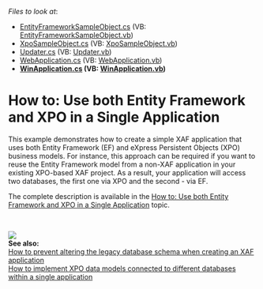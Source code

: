 <!-- default file list -->
*Files to look at*:

* [EntityFrameworkSampleObject.cs](./CS/MultipleORMsExample.Module/BusinessObjects/EntityFrameworkSampleObject.cs) (VB: [EntityFrameworkSampleObject.vb](./VB/MultipleORMsExample.Module/BusinessObjects/EntityFrameworkSampleObject.vb))
* [XpoSampleObject.cs](./CS/MultipleORMsExample.Module/BusinessObjects/XpoSampleObject.cs) (VB: [XpoSampleObject.vb](./VB/MultipleORMsExample.Module/BusinessObjects/XpoSampleObject.vb))
* [Updater.cs](./CS/MultipleORMsExample.Module/DatabaseUpdate/Updater.cs) (VB: [Updater.vb](./VB/MultipleORMsExample.Module/DatabaseUpdate/Updater.vb))
* [WebApplication.cs](./CS/MultipleORMsExample.Web/WebApplication.cs) (VB: [WebApplication.vb](./VB/MultipleORMsExample.Web/WebApplication.vb))
* **[WinApplication.cs](./CS/MultipleORMsExample.Win/WinApplication.cs) (VB: [WinApplication.vb](./VB/MultipleORMsExample.Win/WinApplication.vb))**
<!-- default file list end -->
# How to: Use both Entity Framework and XPO in a Single Application


<p>This example demonstrates how to create a simple XAF application that uses both Entity Framework (EF) and eXpress Persistent Objects (XPO) business models. For instance, this approach can be required if you want to reuse the Entity Framework model from a non-XAF application in your existing XPO-based XAF project. As a result, your application will access two databases, the first one via XPO and the second - via EF.</p><p>The complete description is available in the <a href="http://documentation.devexpress.com/#Xaf/CustomDocument3476"><u>How to: Use both Entity Framework and XPO in a Single Application</u></a> topic.</p><br />
<p><img src="https://raw.githubusercontent.com/DevExpress-Examples/how-to-use-both-entity-framework-and-xpo-in-a-single-application-e4543/13.2.6+/media/6316e026-5868-492b-9687-c12ad1d08118.png"><br />
<strong>See also:</strong> <br />
<a href="https://www.devexpress.com/Support/Center/p/E1150">How to prevent altering the legacy database schema when creating an XAF application</a><u><br />
</u><a href="https://www.devexpress.com/Support/Center/p/E4896">How to implement XPO data models connected to different databases within a single application</a></p>

<br/>


